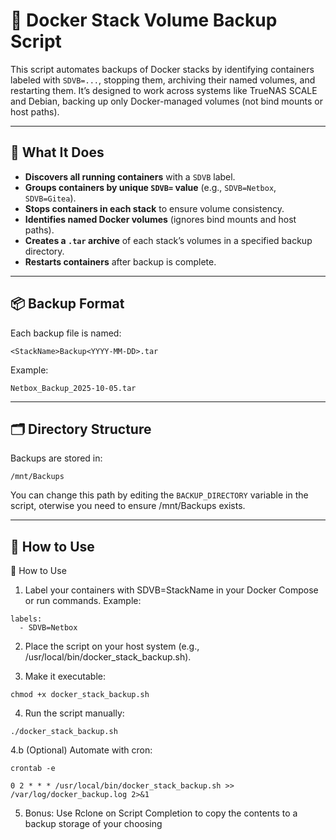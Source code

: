 # 🐳 Docker Stack Volume Backup Script

This script automates backups of Docker stacks by identifying containers labeled with `SDVB=...`, stopping them, archiving their named volumes, and restarting them. It’s designed to work across systems like TrueNAS SCALE and Debian, backing up only Docker-managed volumes (not bind mounts or host paths).

---

## 🔧 What It Does

- **Discovers all running containers** with a `SDVB` label.
- **Groups containers by unique `SDVB=` value** (e.g., `SDVB=Netbox`, `SDVB=Gitea`).
- **Stops containers in each stack** to ensure volume consistency.
- **Identifies named Docker volumes** (ignores bind mounts and host paths).
- **Creates a `.tar` archive** of each stack’s volumes in a specified backup directory.
- **Restarts containers** after backup is complete.

---

## 📦 Backup Format

Each backup file is named:
```
<StackName>Backup<YYYY-MM-DD>.tar
```

Example:
```
Netbox_Backup_2025-10-05.tar
```
---

## 🗂 Directory Structure

Backups are stored in:
```
/mnt/Backups
```

You can change this path by editing the `BACKUP_DIRECTORY` variable in the script, oterwise you need to ensure /mnt/Backups exists.

---

## 🚀 How to Use

🚀 How to Use

1. Label your containers with SDVB=StackName in your Docker Compose or run commands.
  Example:
  ```
  labels:
    - SDVB=Netbox
  ```
2. Place the script on your host system (e.g., /usr/local/bin/docker_stack_backup.sh).

3. Make it executable:
  ```
  chmod +x docker_stack_backup.sh
  ```

4. Run the script manually:
  
  ```
  ./docker_stack_backup.sh
  ```

4.b (Optional) Automate with cron:
  ```
  crontab -e
  ```
  ```
  0 2 * * * /usr/local/bin/docker_stack_backup.sh >> /var/log/docker_backup.log 2>&1
  ```
5. Bonus: Use Rclone on Script Completion to copy the contents to a backup storage of your choosing
